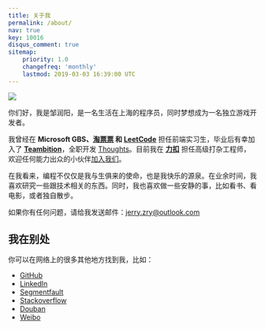 ```yaml
---
title: 关于我
permalink: /about/
nav: true
key: 10016
disqus_comment: true
sitemap:
    priority: 1.0
    changefreq: 'monthly'
    lastmod: 2019-03-03 16:39:00 UTC
---
```


<img class="monkey-avatar" src="{{ site.static_url }}/monkey.jpg">

你们好，我是邹润阳，是一名生活在上海的程序员，同时梦想成为一名独立游戏开发者。

我曾经在 **Microsoft GBS、[淘票票](//dianying.taobao.com) 和 [LeetCode](//leetcode.com)** 担任前端实习生，毕业后有幸加入了 **[Teambition](//www.teambition.com)**，全职开发 [Thoughts](//thoughts.teambition.com)。目前我在 **[力扣](//leetcode-cn.com)** 担任高级打杂工程师，欢迎任何能力出众的小伙伴[加入我们](//www.v2ex.com/t/491597)。

在我看来，编程不仅仅是我与生俱来的使命，也是我快乐的源泉。在业余时间，我喜欢研究一些跟技术相关的东西。同时，我也喜欢做一些安静的事，比如看书、看电影，或者独自散步。

如果你有任何问题，请给我发送邮件：[jerry.zry@outlook.com](mailto:jerry.zry@outlook.com)

## 我在别处

你可以在网络上的很多其他地方找到我，比如：

- [GitHub](https://github.com/zry656565)
- [LinkedIn](https://www.linkedin.com/profile/view?id=289040657)
- [Segmentfault](https://segmentfault.com/u/jerryzou)
- [Stackoverflow](https://stackoverflow.com/users/3152296/jerryddg)
- [Douban](https://www.douban.com/people/jerry_zou/)
- [Weibo](https://weibo.com/u/1943775181)
